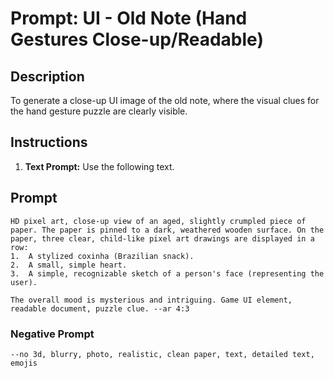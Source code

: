 # Prompt: UI - Old Note (Hand Gestures Close-up/Readable)

## Description
To generate a close-up UI image of the old note, where the visual clues for the hand gesture puzzle are clearly visible.

## Instructions
1.  **Text Prompt:** Use the following text.

## Prompt
```
HD pixel art, close-up view of an aged, slightly crumpled piece of paper. The paper is pinned to a dark, weathered wooden surface. On the paper, three clear, child-like pixel art drawings are displayed in a row:
1.  A stylized coxinha (Brazilian snack).
2.  A small, simple heart.
3.  A simple, recognizable sketch of a person's face (representing the user).

The overall mood is mysterious and intriguing. Game UI element, readable document, puzzle clue. --ar 4:3
```

### Negative Prompt

```
--no 3d, blurry, photo, realistic, clean paper, text, detailed text, emojis
```
